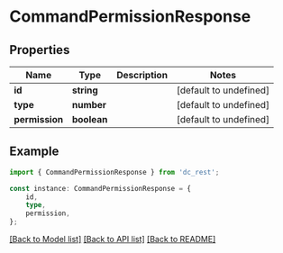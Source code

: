 # CommandPermissionResponse


## Properties

Name | Type | Description | Notes
------------ | ------------- | ------------- | -------------
**id** | **string** |  | [default to undefined]
**type** | **number** |  | [default to undefined]
**permission** | **boolean** |  | [default to undefined]

## Example

```typescript
import { CommandPermissionResponse } from 'dc_rest';

const instance: CommandPermissionResponse = {
    id,
    type,
    permission,
};
```

[[Back to Model list]](../README.md#documentation-for-models) [[Back to API list]](../README.md#documentation-for-api-endpoints) [[Back to README]](../README.md)
